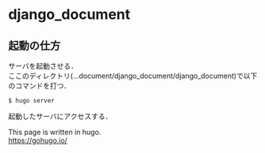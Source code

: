 # django_document

## 起動の仕方
サーバを起動させる．  
ここのディレクトリ(...document/django_document/django_document)で以下のコマンドを打つ．
```
$ hugo server 
```
起動したサーバにアクセスする．

This page is written in hugo.  
https://gohugo.io/